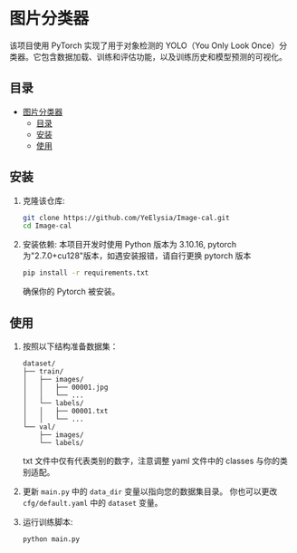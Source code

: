 # 图片分类器

该项目使用 PyTorch 实现了用于对象检测的 YOLO（You Only Look Once）分类器。它包含数据加载、训练和评估功能，以及训练历史和模型预测的可视化。

## 目录

- [图片分类器](#图片分类器)
  - [目录](#目录)
  - [安装](#安装)
  - [使用](#使用)

## 安装

1. 克隆该仓库:

   ```bash
   git clone https://github.com/YeElysia/Image-cal.git
   cd Image-cal
   ```

2. 安装依赖:
   本项目开发时使用 Python 版本为 3.10.16, pytorch 为"2.7.0+cu128"版本，如遇安装报错，请自行更换 pytorch 版本

   ```bash
   pip install -r requirements.txt
   ```

   确保你的 Pytorch 被安装。

## 使用

1. 按照以下结构准备数据集：

   ```
   dataset/
   ├── train/
   │   ├── images/
   │   │   ├── 00001.jpg
   │   │   └── ...
   │   └── labels/
   │   │   ├── 00001.txt
   │   │   └── ...
   └── val/
       ├── images/
       └── labels/
   ```

   txt 文件中仅有代表类别的数字，注意调整 yaml 文件中的 classes 与你的类别适配。

2. 更新 `main.py` 中的 `data_dir` 变量以指向您的数据集目录。
   你也可以更改`cfg/default.yaml` 中的 `dataset` 变量。

3. 运行训练脚本:
   ```bash
   python main.py
   ```


